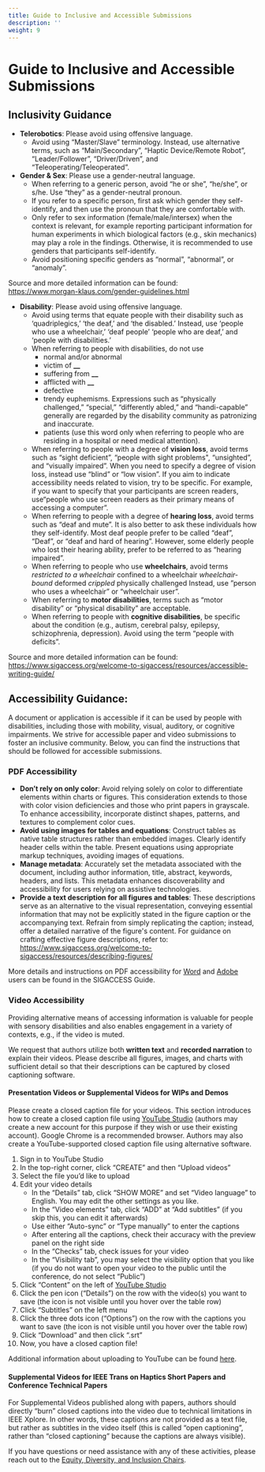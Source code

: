 ```yaml
---
title: Guide to Inclusive and Accessible Submissions
description: ''
weight: 9
---
```

# Guide to Inclusive and Accessible Submissions

## Inclusivity Guidance

* **Telerobotics**: Please avoid using offensive language. 
  * Avoid using “Master/Slave” terminology. Instead, use alternative terms, such as “Main/Secondary”, “Haptic Device/Remote Robot”, “Leader/Follower”, “Driver/Driven”, and “Teleoperating/Teleoperated”.
* **Gender & Sex**: Please use a gender-neutral language. 
  * When referring to a generic person, avoid “he or she”, “he/she”, or s/he. Use “they” as a gender-neutral pronoun. 
  * If you refer to a specific person, first ask which gender they self-identify, and then use the pronoun that they are comfortable with. 
  * Only refer to sex information (female/male/intersex) when the context is relevant, for example reporting participant information for human experiments in which biological factors (e.g.,  skin mechanics) may play a role in the findings. Otherwise, it is recommended to use genders that participants self-identify.
  * Avoid positioning specific genders as “normal”, “abnormal”, or “anomaly”. 

Source and more detailed information can be found:\
<https://www.morgan-klaus.com/gender-guidelines.html>

* **Disability**: Please avoid using offensive language.
  * Avoid using terms that equate people with their disability such as ‘quadriplegics,’ ‘the deaf,’ and ‘the disabled.’ Instead, use ‘people who use a wheelchair,’ ‘deaf people’ ‘people who are deaf,’ and ‘people with disabilities.’
  * When referring to people with disabilities, do not use
    * normal and/or abnormal
    * victim of **__**
    * suffering from **__**
    * afflicted with **__**
    * defective
    * trendy euphemisms. Expressions such as “physically challenged,” “special,” “differently abled,” and “handi-capable” generally are regarded by the disability community as patronizing and inaccurate.
    * patients (use this word only when referring to people who are residing in a hospital or need medical attention).
  * When referring to people with a degree of **vision loss**, avoid terms such as “sight deficient”, “people with sight problems", “unsighted”, and “visually impaired”. When you need to specify a degree of vision loss, instead use “blind” or “low vision”. If you aim to indicate accessibility needs related to vision, try to be specific. For example, if you want to specify that your participants are screen readers, use“people who use screen readers as their primary means of accessing a computer”. 
  * When referring to people with a degree of **hearing loss**, avoid terms such as “deaf and mute”. It is also better to ask these individuals how they self-identify. Most deaf people prefer to be called “deaf”, “Deaf”, or “deaf and hard of hearing”. However, some elderly people who lost their hearing ability, prefer to be referred to as “hearing impaired”. 
  * When referring to people who use **wheelchairs**, avoid terms 
         _restricted to a wheelchair_
         confined to a wheelchair
         _wheelchair-bound_
         deformed
         _crippled_
         physically challenged
    Instead, use ”person who uses a wheelchair” or “wheelchair user”. 
  * When referring to **motor disabilities**, terms such as “motor disability” or “physical disability” are acceptable. 
  * When referring to people with **cognitive disabilities**, be specific about the condition (e.g., autism, cerebral palsy, epilepsy, schizophrenia, depression). Avoid using the term “people with deficits”. 

Source and more detailed information can be found:\
<https://www.sigaccess.org/welcome-to-sigaccess/resources/accessible-writing-guide/>

## Accessibility Guidance:

A document or application is accessible if it can be used by people with disabilities, including those with mobility, visual, auditory, or cognitive impairments. We strive for accessible paper and video submissions to foster an inclusive community. Below, you can find the instructions that should be followed for accessible submissions.

### PDF Accessibility

* **Don’t rely on only color**: Avoid relying solely on color to differentiate elements within charts or figures. This consideration extends to those with color vision deficiencies and those who print papers in grayscale. To enhance accessibility, incorporate distinct shapes, patterns, and textures to complement color cues.
* **Avoid using images for tables and equations**: Construct tables as native table structures rather than embedded images. Clearly identify header cells within the table. Present equations using appropriate markup techniques, avoiding images of equations.
* **Manage metadata**: Accurately set the metadata associated with the document, including author information, title, abstract, keywords, headers, and lists. This metadata enhances discoverability and accessibility for users relying on assistive technologies.
* **Provide a text description for all figures and tables**: These descriptions serve as an alternative to the visual representation, conveying essential information that may not be explicitly stated in the figure caption or the accompanying text. Refrain from simply replicating the caption; instead, offer a detailed narrative of the figure's content. For guidance on crafting effective figure descriptions, refer to:\
  <https://www.sigaccess.org/welcome-to-sigaccess/resources/describing-figures/>

More details and instructions on PDF accessibility for [Word](https://www.sigaccess.org/welcome-to-sigaccess/resources/acm-submission-with-ms-word/) and [Adobe](https://www.sigaccess.org/welcome-to-sigaccess/resources/accessible-pdf-author-guide/) users can be found in the SIGACCESS Guide. 

### Video Accessibility

Providing alternative means of accessing information is valuable for people with sensory disabilities and also enables engagement in a variety of contexts, e.g., if the video is muted. 

We request that authors utilize both **written text** and **recorded narration** to explain their videos. Please describe all figures, images, and charts with sufficient detail so that their descriptions can be captured by closed captioning software.

#### Presentation Videos or Supplemental Videos for WIPs and Demos

Please create a closed caption file for your videos. This section introduces how to create a closed caption file using [YouTube Studio](https://studio.youtube.com/channel/UCSLexDpxUfL44AB_341V3lg) (authors may create a new account for this purpose if they wish or use their existing account). Google Chrome is a recommended browser. Authors may also create a YouTube-supported closed caption file using alternative software.

1. Sign in to YouTube Studio
1. In the top-right corner, click “CREATE” and then “Upload videos”
1. Select the file you’d like to upload
1. Edit your video details
   * In the “Details” tab, click “SHOW MORE” and set “Video language” to English. You may edit the other settings as you like.
   * In the “Video elements” tab, click “ADD” at “Add subtitles” (if you skip this, you can edit it afterwards)
   * Use either “Auto-sync” or “Type manually” to enter the captions
   * After entering all the captions, check their accuracy with the preview panel on the right side
   * In the “Checks” tab, check issues for your video
   * In the “Visibility tab”, you may select the visibility option that you like (if you do not want to open your video to the public until the conference, do not select “Public”)
1. Click “Content” on the left of [YouTube Studio](https://studio.youtube.com/channel/UCSLexDpxUfL44AB_341V3lg)
1. Click the pen icon (“Details”) on the row with the video(s) you want to save (the icon is not visible until you hover over the table row)
1. Click “Subtitles” on the left menu
1. Click the three dots icon (“Options”) on the row with the captions you want to save (the icon is not visible until you hover over the table row)
1. Click “Download” and then click “.srt”
1. Now, you have a closed caption file!

Additional information about uploading to YouTube can be found [here](https://support.google.com/youtube/answer/57407#zippy=%2Cdetails%2Cmonetization%2Cad-suitability%2Cvideo-elements).

#### Supplemental Videos for IEEE Trans on Haptics Short Papers and Conference Technical Papers

For Supplemental Videos published along with papers, authors should directly “burn” closed captions into the video due to technical limitations in IEEE Xplore. In other words, these captions are not provided as a text file, but rather as subtitles in the video itself (this is called “open captioning”, rather than “closed captioning” because the captions are always visible).

If you have questions or need assistance with any of these activities, please reach out to the [Equity, Diversity, and Inclusion Chairs](mailto:edi@hapticssymposium.org).
